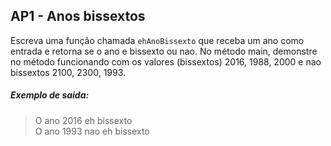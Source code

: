 ## AP1 - Anos bissextos

Escreva uma função chamada `ehAnoBissexto` que receba um ano como entrada e retorna se o ano e bissexto ou nao.
No método main, demonstre no método funcionando com os valores (bissextos) 2016, 1988, 2000 e nao bissextos 2100,
2300, 1993.

##### Exemplo de saida:

> O ano 2016 eh bissexto  
> O ano 1993 nao eh bissexto  